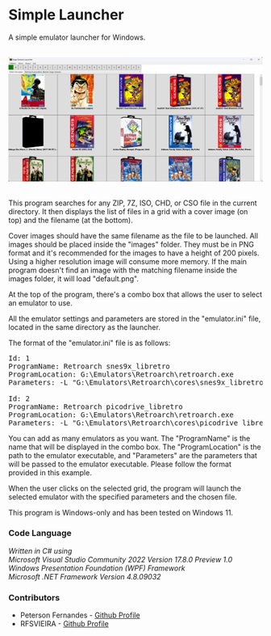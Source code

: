 **Simple Launcher**
===============

A simple emulator launcher for Windows.<br><br>

![Screenshot](screenshot.jpg)

<br>
This program searches for any ZIP, 7Z, ISO, CHD, or CSO file in the current directory.
It then displays the list of files in a grid with a cover image (on top) and the filename (at the bottom).

Cover images should have the same filename as the file to be launched. All images should be placed inside the "images" folder. They must be in PNG format and it's recommended for the images to have a height of 200 pixels. Using a higher resolution image will consume more memory. If the main program doesn't find an image with the matching filename inside the images folder, it will load "default.png".

At the top of the program, there's a combo box that allows the user to select an emulator to use.

All the emulator settings and parameters are stored in the "emulator.ini" file, located in the same directory as the launcher.

The format of the "emulator.ini" file is as follows:

<pre>
Id: 1
ProgramName: Retroarch snes9x_libretro
ProgramLocation: G:\Emulators\Retroarch\retroarch.exe
Parameters: -L "G:\Emulators\Retroarch\cores\snes9x_libretro.dll" -c "G:\Emulators\Retroarch\Config.cfg" -f

Id: 2
ProgramName: Retroarch picodrive_libretro
ProgramLocation: G:\Emulators\Retroarch\retroarch.exe
Parameters: -L "G:\Emulators\Retroarch\cores\picodrive_libretro.dll" -c "G:\Emulators\Retroarch\Config.cfg" -f
</pre>
You can add as many emulators as you want. The "ProgramName" is the name that will be displayed in the combo box. The "ProgramLocation" is the path to the emulator executable, and "Parameters" are the parameters that will be passed to the emulator executable. Please follow the format provided in this example.

When the user clicks on the selected grid, the program will launch the selected emulator with the specified parameters and the chosen file.

This program is Windows-only and has been tested on Windows 11.

### Code Language
*Written in C# using<br>
Microsoft Visual Studio Community 2022 Version 17.8.0 Preview 1.0<br>
Windows Presentation Foundation (WPF) Framework<br>
Microsoft .NET Framework Version 4.8.09032*

### Contributors
- Peterson Fernandes - [Github Profile](https://github.com/drpetersonfernandes)
- RFSVIEIRA - [Github Profile](https://github.com/RFSVIEIRA)
